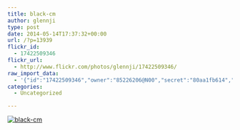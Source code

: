 ```yaml
---
title: black-cm
author: glennji
type: post
date: 2014-05-14T17:37:32+00:00
url: /?p=13939
flickr_id:
  - 17422509346
flickr_url:
  - http://www.flickr.com/photos/glennji/17422509346/
raw_import_data:
  - '{"id":"17422509346","owner":"85226206@N00","secret":"80aa1fb614","server":"8749","farm":9,"title":"black-cm","ispublic":0,"isfriend":0,"isfamily":0,"description":{"_content":""},"dateupload":"1431163099","lastupdate":"1431163103","datetaken":"2014-05-14 17:37:32","datetakengranularity":0,"datetakenunknown":"1","ownername":"glennji","tags":"","machine_tags":"","originalsecret":"7e4f2537d1","originalformat":"jpg","latitude":0,"longitude":0,"accuracy":0,"context":0,"media":"photo","media_status":"ready","url_o":"https://farm9.staticflickr.com/8749/17422509346_7e4f2537d1_o.jpg","height_o":"1920","width_o":"1080"}'
categories:
  - Uncategorized

---
```

<p class="flickr-image">
  <a href="http://www.flickr.com/photos/glennji/17422509346/" class="flickr-link"><img src="http://i1.wp.com/glennji.com/wp-content/uploads/2014/05/17422509346_7e4f2537d1_o.jpg?fit=1024%2C1024" width="" height="" alt="black-cm" class="keyring-img" /></a>
</p>
